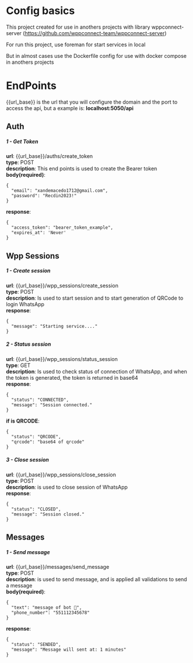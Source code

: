 # Config basics

This project created for use in anothers projects with library wppconnect-server (https://github.com/wppconnect-team/wppconnect-server)

For run this project, use foreman for start services in local

But in almost cases use the Dockerfile config for use with docker compose in anothers projects

# EndPoints

{{url_base}} is the url that you will configure the domain and the port to access the api, but a example is: <b>localhost:5050/api</b>

## Auth
##### 1 - Get Token 
<b>url</b>: {{url_base}}/auths/create_token<br>
<b>type</b>: POST<br>
<b>description</b>: This end points is used to create the Bearer token<br>
<b>body(required)</b>:<br>
```
{
  "email": "xandemacedo1712@gmail.com",
  "password": "Recdin2023!"
}
```
<b>response</b>: <br>
```
{ 
  "access_token": "bearer_token_example", 
  "expires_at": 'Never' 
}
```

## Wpp Sessions
##### 1 - Create session
<b>url</b>: {{url_base}}/wpp_sessions/create_session<br>
<b>type</b>: POST<br>
<b>description</b>: Is used to start session and to start generation of QRCode to login WhatsApp<br>
<b>response</b>:<br>
```
{
  "message": "Starting service...."
}
```

##### 2 - Status session
<b>url</b>: {{url_base}}/wpp_sessions/status_session<br>
<b>type</b>: GET<br>
<b>description</b>: Is used to check status of connection of WhatsApp, and when the token is generated, the token is returned in base64<br>
<b>response</b>:<br>
```
{
  "status": "CONNECTED",
  "message": "Session connected."
}
```

<b>if is QRCODE</b>:<br>
```
{
  "status": "QRCODE",
  "qrcode": "base64 of qrcode" 
}
```

##### 3 - Close session
<b>url</b>: {{url_base}}/wpp_sessions/close_session<br>
<b>type</b>: POST<br>
<b>description</b>: is used to close session of WhatsApp<br>
<b>response</b>:<br>
```
{
  "status": "CLOSED", 
  "message": "Session closed."
}
```

## Messages
##### 1 - Send message
<b>url</b>: {{url_base}}/messages/send_message<br>
<b>type</b>: POST<br>
<b>description</b>: is used to send message, and is applied all validations to send a message<br>
<b>body(required)</b>:<br>
```
{
  "text": "message of bot 🤖",
  "phone_number": "551112345678"
}
```

<b>response</b>: <br>
```
{
  "status": "SENDED",
  "message": "Message will sent at: 1 minutes"
}
```
